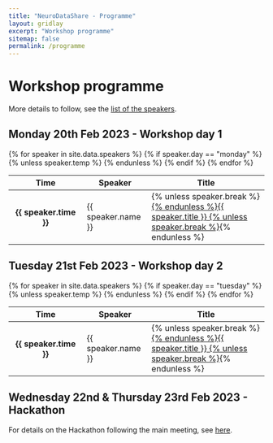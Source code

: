 ```yaml
---
title: "NeuroDataShare - Programme"
layout: gridlay
excerpt: "Workshop programme"
sitemap: false
permalink: /programme
---
```

# Workshop programme
More details to follow, see the <a href="speakers">list of the speakers</a>. 

## Monday 20th Feb 2023 - Workshop day 1

<div class="row">
<div class="col-sm-12"> 
<p></p>
<table class="table table-hover">
  <thead>
    <tr>
      <th scope="col" style="width: 130px">Time</th>
      <th scope="col">Speaker</th>
      <th scope="col">Title</th> 
    </tr>
  </thead>
  <tbody>
    {% for speaker in site.data.speakers %} 
    {% if speaker.day == "monday" %}
    {% unless speaker.temp %}
    <tr>
      <th scope="row">{{ speaker.time }}</th>
      <td>{{ speaker.name }}</td>
      <td>
      {% unless speaker.break %}<a href="{{ site.url }}{{ site.baseurl }}/speakers#{{ speaker.name }}">{% endunless %}{{ speaker.title }}
      {% unless speaker.break %}</a>{% endunless %}
      </td>
    </tr>
    {% endunless %}
    {% endif %}
    {% endfor %}
  </tbody>
</table>
</div>
</div>


## Tuesday 21st Feb 2023 - Workshop day 2


<div class="row">
<div class="col-sm-12">
<p></p>
<table class="table table-hover">
  <thead>
    <tr>
      <th scope="col" style="width: 130px">Time</th>
      <th scope="col">Speaker</th>
      <th scope="col">Title</th>
    </tr>
  </thead>
  <tbody>
    {% for speaker in site.data.speakers %}
    {% if speaker.day == "tuesday" %}
    {% unless speaker.temp %}
    <tr>
      <th scope="row">{{ speaker.time }}</th>
      <td>{{ speaker.name }}</td>
      <td>
      {% unless speaker.break %}<a href="{{ site.url }}{{ site.baseurl }}/speakers#{{ speaker.name }}">{% endunless %}{{ speaker.title }}
      {% unless speaker.break %}</a>{% endunless %}
      </td>
    </tr>
    {% endunless %}
    {% endif %}
    {% endfor %}
  </tbody>
</table>
</div>
</div>


## Wednesday 22nd & Thursday 23rd Feb 2023 - Hackathon


For details on the Hackathon following the main meeting, see <a href="{{ site.url }}{{ site.baseurl }}/hackathon">here</a>. 
